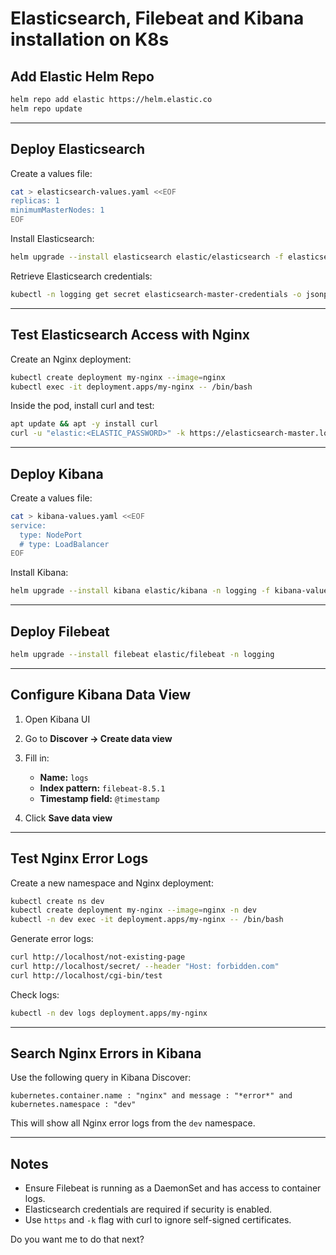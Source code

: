 # Elasticsearch, Filebeat and Kibana installation on K8s

## Add Elastic Helm Repo

```bash
helm repo add elastic https://helm.elastic.co
helm repo update
````

---

## Deploy Elasticsearch

Create a values file:

```bash
cat > elasticsearch-values.yaml <<EOF
replicas: 1
minimumMasterNodes: 1
EOF
```

Install Elasticsearch:

```bash
helm upgrade --install elasticsearch elastic/elasticsearch -f elasticsearch-values.yaml -n logging --create-namespace
```

Retrieve Elasticsearch credentials:

```bash
kubectl -n logging get secret elasticsearch-master-credentials -o jsonpath='{.data.password}' | base64 -d ; echo
```

---

## Test Elasticsearch Access with Nginx

Create an Nginx deployment:

```bash
kubectl create deployment my-nginx --image=nginx
kubectl exec -it deployment.apps/my-nginx -- /bin/bash
```

Inside the pod, install curl and test:

```bash
apt update && apt -y install curl
curl -u "elastic:<ELASTIC_PASSWORD>" -k https://elasticsearch-master.logging.svc.cluster.local:9200
```

---

## Deploy Kibana

Create a values file:

```bash
cat > kibana-values.yaml <<EOF
service:
  type: NodePort
  # type: LoadBalancer
EOF
```

Install Kibana:

```bash
helm upgrade --install kibana elastic/kibana -n logging -f kibana-values.yaml
```

---

## Deploy Filebeat

```bash
helm upgrade --install filebeat elastic/filebeat -n logging
```

---

## Configure Kibana Data View

1. Open Kibana UI
2. Go to **Discover → Create data view**
3. Fill in:

   * **Name:** `logs`
   * **Index pattern:** `filebeat-8.5.1`
   * **Timestamp field:** `@timestamp`
4. Click **Save data view**

---

## Test Nginx Error Logs

Create a new namespace and Nginx deployment:

```bash
kubectl create ns dev
kubectl create deployment my-nginx --image=nginx -n dev
kubectl -n dev exec -it deployment.apps/my-nginx -- /bin/bash
```

Generate error logs:

```bash
curl http://localhost/not-existing-page
curl http://localhost/secret/ --header "Host: forbidden.com"
curl http://localhost/cgi-bin/test
```

Check logs:

```bash
kubectl -n dev logs deployment.apps/my-nginx
```

---

## Search Nginx Errors in Kibana

Use the following query in Kibana Discover:

```kql
kubernetes.container.name : "nginx" and message : "*error*" and kubernetes.namespace : "dev"
```

This will show all Nginx error logs from the `dev` namespace.

---

## Notes

* Ensure Filebeat is running as a DaemonSet and has access to container logs.
* Elasticsearch credentials are required if security is enabled.
* Use `https` and `-k` flag with curl to ignore self-signed certificates.



Do you want me to do that next?
```

